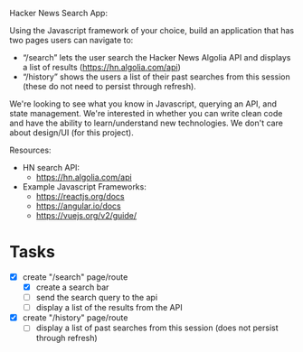 
Hacker News Search App:

Using the Javascript framework of your choice, build an application that has two pages users can navigate to:

- “/search” lets the user search the Hacker News Algolia API and displays a list of results (https://hn.algolia.com/api)
- “/history” shows the users a list of their past searches from this session (these do not need to persist through refresh).

We're looking to see what you know in Javascript, querying an API, and state management. We're interested in whether you can write clean code and have the ability to learn/understand new technologies. We don't care about design/UI (for this project).

Resources:

- HN search API:
    - https://hn.algolia.com/api
- Example Javascript Frameworks:
    - https://reactjs.org/docs
    - https://angular.io/docs
    - https://vuejs.org/v2/guide/

# Tasks
- [x] create "/search" page/route
  - [x] create a search bar
  - [ ] send the search query to the api
  - [ ] display a list of the results from the API
- [x] create "/history" page/route
  - [ ] display a list of past searches from this session (does not persist through refresh)